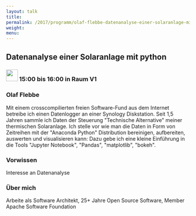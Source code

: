 ```yaml
---
layout: talk
title:
permalink: /2017/programm/olaf-flebbe-datenanalyse-einer-solaranlage-mit-python/
weight:
menu:
---
```

## Datenanalyse einer Solaranlage mit python

### <img height = "32" src="../../../images/talk.svg"> 15:00 bis 16:00 in Raum V1

### Olaf Flebbe

Mit einem crosscompilierten freien Software-Fund aus dem Internet betreibe ich einen Datenlogger an einer Synology Diskstation. Seit 1,5 Jahren sammle ich Daten der Steuerung "Technische Alternative" meiner thermischen Solaranlage. Ich stelle vor wie man die Daten in Form von Zeitreihen mit der "Anaconda Python" Distribution bereinigen, aufbereiten, auswerten und visualisieren kann: Dazu gebe ich eine kleine Einführung in die Tools "Jupyter Notebook", "Pandas", "matplotlib", "bokeh".

### Vorwissen

Interesse an Datenanalyse

### Über mich

Arbeite als Software Architekt, 25+ Jahre Open Source Software, Member Apache Software Foundation
